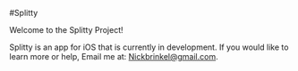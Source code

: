 #Splitty

Welcome to the Splitty Project!

Splitty is an app for iOS that is currently in development. If you would like to learn more or help, 
Email me at: Nickbrinkel@gmail.com.
